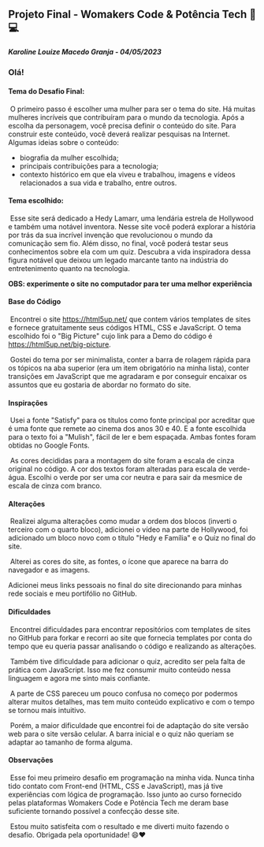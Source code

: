 ## Projeto Final - Womakers Code & Potência Tech :butterfly: :computer:

##### Karoline Louize Macedo Granja - 04/05/2023



### Olá!

#### Tema do Desafio Final:

​	O primeiro passo é escolher uma mulher para ser o tema do site. Há muitas mulheres incríveis que contribuíram para o mundo da tecnologia. Após a escolha da personagem, você precisa definir o conteúdo do site. Para construir este conteúdo, você deverá realizar pesquisas na Internet. Algumas ideias sobre o conteúdo:

- biografia da mulher escolhida;
- principais contribuições para a tecnologia;
- contexto histórico em que ela viveu e trabalhou, imagens e vídeos relacionados a sua vida e trabalho, entre outros.

#### Tema escolhido:

​	Esse site será dedicado a Hedy Lamarr, uma lendária estrela de Hollywood e também uma notável inventora. Nesse site você poderá explorar a história por trás da sua incrível invenção que revolucionou o mundo da comunicação sem fio. Além disso, no final, você poderá testar seus conhecimentos sobre ela com um quiz. Descubra a vida inspiradora dessa figura notável que deixou um legado marcante tanto na indústria do entretenimento quanto na tecnologia.

**OBS: experimente o site no computador para ter uma melhor experiência**

#### Base do Código

​	Encontrei o site https://html5up.net/ que contem vários templates de sites e fornece gratuitamente seus códigos HTML, CSS e JavaScript. O tema escolhido foi o "Big Picture" cujo link para a Demo do código é https://html5up.net/big-picture. 

​	Gostei do tema por ser minimalista, conter a barra de rolagem rápida para os tópicos na aba superior (era um item obrigatório na minha lista), conter transições em JavaScript que me agradaram e por conseguir encaixar os assuntos que eu gostaria de abordar no formato do site.

#### Inspirações

​	Usei a fonte "Satisfy" para os títulos como fonte principal por acreditar que é uma fonte que remete ao cinema dos anos 30 e 40. E a fonte escolhida para o texto foi a "Mulish", fácil de ler e bem espaçada. Ambas fontes foram obtidas no Google Fonts.

​	As cores decididas para a montagem do site foram a escala de cinza original no código. A cor dos textos foram alteradas para escala de verde-água. Escolhi o verde por ser uma cor neutra e para sair da mesmice de escala de cinza com branco.

#### Alterações

​	Realizei alguma alterações como mudar a ordem dos blocos (inverti o terceiro com o quarto bloco), adicionei o vídeo na parte de Hollywood, foi adicionado um bloco novo com o título "Hedy e Família" e o Quiz no final do site. 

​	Alterei as cores do site, as fontes, o ícone que aparece na barra do navegador e as imagens.

Adicionei meus links pessoais no final do site direcionando para minhas rede sociais e meu portifólio no GitHub.

#### Dificuldades

​	Encontrei dificuldades para encontrar repositórios com templates de sites no GitHub para forkar e recorri ao site que fornecia templates por conta do tempo que eu queria passar analisando o código e realizando as alterações.

​	Também tive dificuldade para adicionar o quiz, acredito ser pela falta de prática com JavaScript. Isso me fez consumir muito conteúdo nessa linguagem e agora me sinto mais confiante.

​	A parte de CSS pareceu um pouco confusa no começo por podermos alterar muitos detalhes, mas tem muito conteúdo explicativo e com o tempo se tornou mais intuitivo.

​	Porém, a maior dificuldade que encontrei foi de adaptação do site versão web para o site versão celular. A barra inicial e o quiz não queriam se adaptar ao tamanho de forma alguma.

#### Observações

​	Esse foi meu primeiro desafio em programação na minha vida. Nunca tinha tido contato com Front-end (HTML, CSS e JavaScript), mas já tive experiências com lógica de programação. Isso junto ao curso fornecido pelas plataformas Womakers Code e Potência Tech me deram base suficiente tornando possível a confecção desse site.

​	Estou muito satisfeita com o resultado e me diverti muito fazendo o desafio. Obrigada pela oportunidade! :smile::heart:







